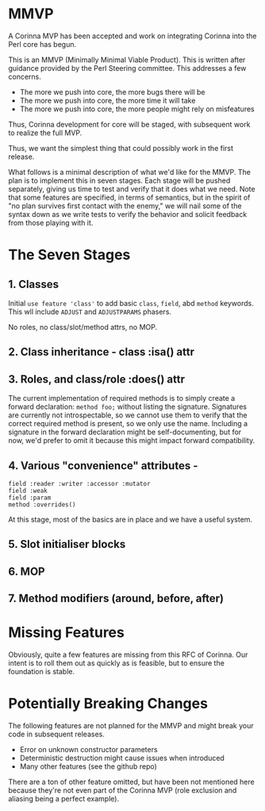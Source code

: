 # MMVP

A Corinna MVP has been accepted and work on integrating Corinna into the Perl
core has begun.

This is an MMVP (Minimally Minimal Viable Product). This is written after
guidance provided by the Perl Steering committee. This addresses a few
concerns.

* The more we push into core, the more bugs there will be
* The more we push into core, the more time it will take
* The more we push into core, the more people might rely on misfeatures

Thus, Corinna development for core will be staged, with subsequent work to
realize the full MVP. 

Thus, we want the simplest thing that could possibly work in the first release.

What follows is a minimal description of what we'd like for the MMVP. The plan
is to implement this in seven stages. Each stage will be pushed separately,
giving us time to test and verify that it does what we need. Note that some
features are specified, in terms of semantics, but in the spirit of "no plan
survives first contact with the enemy," we will nail some of the syntax down as
we write tests to verify the behavior and solicit feedback from those playing
with it.

# The Seven Stages

## 1. Classes

Initial `use feature 'class'` to add basic `class`, `field`, abd `method` keywords.
This wll include `ADJUST` and `ADJUSTPARAMS` phasers.

No roles, no class/slot/method attrs, no MOP.

## 2. Class inheritance - class :isa() attr

## 3. Roles, and class/role :does() attr

The current implementation of required methods is to simply create a forward
declaration: `method foo;` without listing the signature. Signatures are
currently not introspectable, so we cannot use them to verify that the correct
required method is present, so we only use the name. Including a signature in
the forward declaration might be self-documenting, but for now, we'd prefer to
omit it because this might impact forward compatibility.

## 4. Various "convenience" attributes -

```
field :reader :writer :accessor :mutator
field :weak
field :param
method :overrides()
```

At this stage, most of the basics are in place and we have a useful system.

## 5. Slot initialiser blocks

## 6. MOP

## 7. Method modifiers (around, before, after)

# Missing Features

Obviously, quite a few features are missing from this RFC of Corinna. Our
intent is to roll them out as quickly as is feasible, but to ensure the
foundation is stable.

# Potentially Breaking Changes

The following features are not planned for the MMVP and might break your code
in subsequent releases.

* Error on unknown constructor parameters
* Deterministic destruction might cause issues when introduced
* Many other features (see the github repo)

There are a ton of other feature omitted, but have been not mentioned here
because they're not even part of the Corinna MVP (role exclusion and aliasing
being a perfect example).
